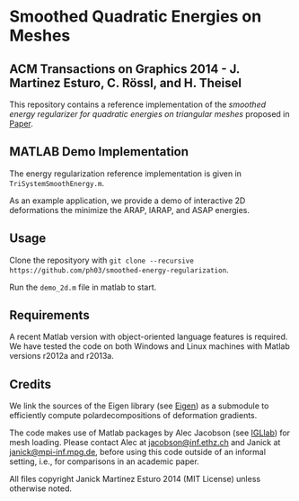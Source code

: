 Smoothed Quadratic Energies on Meshes
=====================================
ACM Transactions on Graphics 2014 - J. Martinez Esturo, C. Rössl, and H. Theisel
--------------------------------------------------------------------------------

This repository contains a reference implementation of the *smoothed energy
regularizer for quadratic energies on triangular meshes* proposed in [Paper].

MATLAB Demo Implementation
--------------------------
The energy regularization reference implementation is given in
`TriSystemSmoothEnergy.m`.

As an example application, we provide a demo of interactive 2D deformations the
minimize the ARAP, lARAP, and ASAP energies.

Usage
-----
Clone the reposityory with
`git clone --recursive https://github.com/ph03/smoothed-energy-regularization`.

Run the `demo_2d.m` file in matlab to start.

Requirements
------------
A recent Matlab version with object-oriented language features is required. We
have tested the code on both Windows and Linux machines with Matlab versions
r2012a and r2013a.

Credits
-------
We link the sources of the Eigen library (see [Eigen]) as a submodule to
efficiently compute polardecompositions of deformation gradients.

The code makes use of Matlab packages by Alec Jacobson (see [IGLlab]) for mesh
loading. Please contact Alec at jacobson@inf.ethz.ch and Janick at
janick@mpi-inf.mpg.de, before using this code outside of an informal
setting, i.e., for comparisons in an academic paper.

All files copyright Janick Martinez Esturo 2014 (MIT License) unless
otherwise noted.

[Paper]:  mpi-inf.mpg.de/~jmartine/pubdetails/MartinezEsturo2014.html
[Eigen]:  eigen.tuxfamily.org
[IGLlab]: igl.ethz.ch
